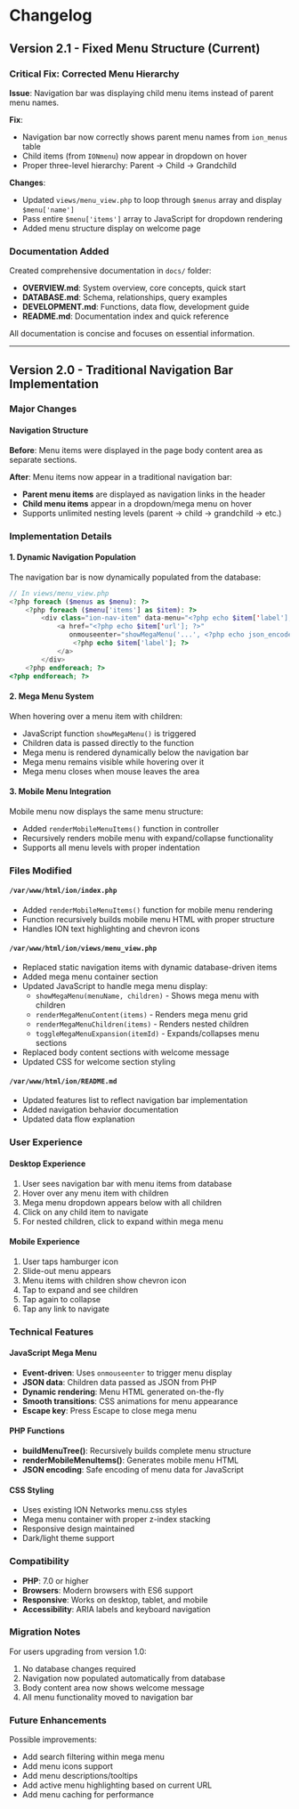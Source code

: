 # Changelog

## Version 2.1 - Fixed Menu Structure (Current)

### Critical Fix: Corrected Menu Hierarchy

**Issue**: Navigation bar was displaying child menu items instead of parent menu names.

**Fix**: 
- Navigation bar now correctly shows parent menu names from `ion_menus` table
- Child items (from `IONmenu`) now appear in dropdown on hover
- Proper three-level hierarchy: Parent → Child → Grandchild

**Changes**:
- Updated `views/menu_view.php` to loop through `$menus` array and display `$menu['name']`
- Pass entire `$menu['items']` array to JavaScript for dropdown rendering
- Added menu structure display on welcome page

### Documentation Added

Created comprehensive documentation in `docs/` folder:
- **OVERVIEW.md**: System overview, core concepts, quick start
- **DATABASE.md**: Schema, relationships, query examples
- **DEVELOPMENT.md**: Functions, data flow, development guide
- **README.md**: Documentation index and quick reference

All documentation is concise and focuses on essential information.

---

## Version 2.0 - Traditional Navigation Bar Implementation

### Major Changes

#### Navigation Structure
**Before**: Menu items were displayed in the page body content area as separate sections.

**After**: Menu items now appear in a traditional navigation bar:
- **Parent menu items** are displayed as navigation links in the header
- **Child menu items** appear in a dropdown/mega menu on hover
- Supports unlimited nesting levels (parent → child → grandchild → etc.)

### Implementation Details

#### 1. Dynamic Navigation Population

The navigation bar is now dynamically populated from the database:

```php
// In views/menu_view.php
<?php foreach ($menus as $menu): ?>
    <?php foreach ($menu['items'] as $item): ?>
        <div class="ion-nav-item" data-menu="<?php echo $item['label']; ?>">
            <a href="<?php echo $item['url']; ?>" 
               onmouseenter="showMegaMenu('...', <?php echo json_encode($item['children']); ?>)">
                <?php echo $item['label']; ?>
            </a>
        </div>
    <?php endforeach; ?>
<?php endforeach; ?>
```

#### 2. Mega Menu System

When hovering over a menu item with children:
- JavaScript function `showMegaMenu()` is triggered
- Children data is passed directly to the function
- Mega menu is rendered dynamically below the navigation bar
- Mega menu remains visible while hovering over it
- Mega menu closes when mouse leaves the area

#### 3. Mobile Menu Integration

Mobile menu now displays the same menu structure:
- Added `renderMobileMenuItems()` function in controller
- Recursively renders mobile menu with expand/collapse functionality
- Supports all menu levels with proper indentation

### Files Modified

#### `/var/www/html/ion/index.php`
- Added `renderMobileMenuItems()` function for mobile menu rendering
- Function recursively builds mobile menu HTML with proper structure
- Handles ION text highlighting and chevron icons

#### `/var/www/html/ion/views/menu_view.php`
- Replaced static navigation items with dynamic database-driven items
- Added mega menu container section
- Updated JavaScript to handle mega menu display:
  - `showMegaMenu(menuName, children)` - Shows mega menu with children
  - `renderMegaMenuContent(items)` - Renders mega menu grid
  - `renderMegaMenuChildren(items)` - Renders nested children
  - `toggleMegaMenuExpansion(itemId)` - Expands/collapses menu sections
- Replaced body content sections with welcome message
- Updated CSS for welcome section styling

#### `/var/www/html/ion/README.md`
- Updated features list to reflect navigation bar implementation
- Added navigation behavior documentation
- Updated data flow explanation

### User Experience

#### Desktop Experience
1. User sees navigation bar with menu items from database
2. Hover over any menu item with children
3. Mega menu dropdown appears below with all children
4. Click on any child item to navigate
5. For nested children, click to expand within mega menu

#### Mobile Experience
1. User taps hamburger icon
2. Slide-out menu appears
3. Menu items with children show chevron icon
4. Tap to expand and see children
5. Tap again to collapse
6. Tap any link to navigate

### Technical Features

#### JavaScript Mega Menu
- **Event-driven**: Uses `onmouseenter` to trigger menu display
- **JSON data**: Children data passed as JSON from PHP
- **Dynamic rendering**: Menu HTML generated on-the-fly
- **Smooth transitions**: CSS animations for menu appearance
- **Escape key**: Press Escape to close mega menu

#### PHP Functions
- **buildMenuTree()**: Recursively builds complete menu structure
- **renderMobileMenuItems()**: Generates mobile menu HTML
- **JSON encoding**: Safe encoding of menu data for JavaScript

#### CSS Styling
- Uses existing ION Networks menu.css styles
- Mega menu container with proper z-index stacking
- Responsive design maintained
- Dark/light theme support

### Compatibility

- **PHP**: 7.0 or higher
- **Browsers**: Modern browsers with ES6 support
- **Responsive**: Works on desktop, tablet, and mobile
- **Accessibility**: ARIA labels and keyboard navigation

### Migration Notes

For users upgrading from version 1.0:
1. No database changes required
2. Navigation now populated automatically from database
3. Body content area now shows welcome message
4. All menu functionality moved to navigation bar

### Future Enhancements

Possible improvements:
- Add search filtering within mega menu
- Add menu icons support
- Add menu descriptions/tooltips
- Add active menu highlighting based on current URL
- Add menu caching for performance

